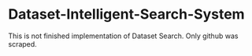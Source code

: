 # Dataset-Intelligent-Search-System
This is not finished implementation of Dataset Search. Only github was scraped. 
